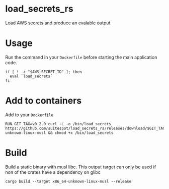 # load_secrets_rs

Load AWS secrets and produce an evalable output

# Usage 

Run the command in your `Dockerfile` before starting the main application code.

```
if [ ! -z "$AWS_SECRET_ID" ]; then
  eval `load_secrets`
fi
```

# Add to containers

Add to your `Dockerfile`
```
RUN GIT_TAG=v0.2.0 curl -L -o /bin/load_secrets https://github.com/suitespot/load_secrets_rs/releases/download/$GIT_TAG/load_secrets_x86_64-unknown-linux-musl && chmod +x /bin/load_secrets
```

# Build

Build a static binary with musl libc. This output target can only be used if non of the crates have a dependency on glibc

```
cargo build --target x86_64-unknown-linux-musl --release
```
